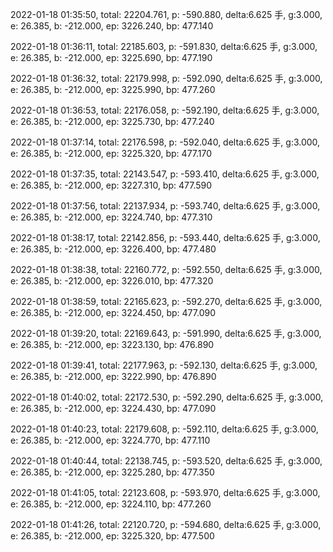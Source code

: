 2022-01-18 01:35:50, total: 22204.761, p: -590.880, delta:6.625 手, g:3.000, e: 26.385, b: -212.000, ep: 3226.240, bp: 477.140

2022-01-18 01:36:11, total: 22185.603, p: -591.830, delta:6.625 手, g:3.000, e: 26.385, b: -212.000, ep: 3225.690, bp: 477.190

2022-01-18 01:36:32, total: 22179.998, p: -592.090, delta:6.625 手, g:3.000, e: 26.385, b: -212.000, ep: 3225.990, bp: 477.260

2022-01-18 01:36:53, total: 22176.058, p: -592.190, delta:6.625 手, g:3.000, e: 26.385, b: -212.000, ep: 3225.730, bp: 477.240

2022-01-18 01:37:14, total: 22176.598, p: -592.040, delta:6.625 手, g:3.000, e: 26.385, b: -212.000, ep: 3225.320, bp: 477.170

2022-01-18 01:37:35, total: 22143.547, p: -593.410, delta:6.625 手, g:3.000, e: 26.385, b: -212.000, ep: 3227.310, bp: 477.590

2022-01-18 01:37:56, total: 22137.934, p: -593.740, delta:6.625 手, g:3.000, e: 26.385, b: -212.000, ep: 3224.740, bp: 477.310

2022-01-18 01:38:17, total: 22142.856, p: -593.440, delta:6.625 手, g:3.000, e: 26.385, b: -212.000, ep: 3226.400, bp: 477.480

2022-01-18 01:38:38, total: 22160.772, p: -592.550, delta:6.625 手, g:3.000, e: 26.385, b: -212.000, ep: 3226.010, bp: 477.320

2022-01-18 01:38:59, total: 22165.623, p: -592.270, delta:6.625 手, g:3.000, e: 26.385, b: -212.000, ep: 3224.450, bp: 477.090

2022-01-18 01:39:20, total: 22169.643, p: -591.990, delta:6.625 手, g:3.000, e: 26.385, b: -212.000, ep: 3223.130, bp: 476.890

2022-01-18 01:39:41, total: 22177.963, p: -592.130, delta:6.625 手, g:3.000, e: 26.385, b: -212.000, ep: 3222.990, bp: 476.890

2022-01-18 01:40:02, total: 22172.530, p: -592.290, delta:6.625 手, g:3.000, e: 26.385, b: -212.000, ep: 3224.430, bp: 477.090

2022-01-18 01:40:23, total: 22179.608, p: -592.110, delta:6.625 手, g:3.000, e: 26.385, b: -212.000, ep: 3224.770, bp: 477.110

2022-01-18 01:40:44, total: 22138.745, p: -593.520, delta:6.625 手, g:3.000, e: 26.385, b: -212.000, ep: 3225.280, bp: 477.350

2022-01-18 01:41:05, total: 22123.608, p: -593.970, delta:6.625 手, g:3.000, e: 26.385, b: -212.000, ep: 3224.110, bp: 477.260

2022-01-18 01:41:26, total: 22120.720, p: -594.680, delta:6.625 手, g:3.000, e: 26.385, b: -212.000, ep: 3225.320, bp: 477.500